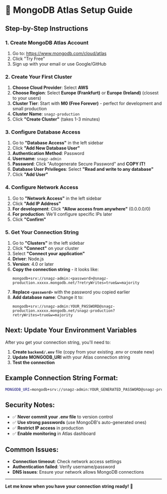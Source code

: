 # 🍃 MongoDB Atlas Setup Guide

## Step-by-Step Instructions

### 1. Create MongoDB Atlas Account
1. Go to: https://www.mongodb.com/cloud/atlas
2. Click "Try Free"
3. Sign up with your email or use Google/GitHub

### 2. Create Your First Cluster
1. **Choose Cloud Provider**: Select **AWS**
2. **Choose Region**: Select **Europe (Frankfurt)** or **Europe (Ireland)** (closest to your users)
3. **Cluster Tier**: Start with **M0 (Free Forever)** - perfect for development and small production
4. **Cluster Name**: `snagz-production`
5. Click **"Create Cluster"** (takes 1-3 minutes)

### 3. Configure Database Access
1. Go to **"Database Access"** in the left sidebar
2. Click **"Add New Database User"**
3. **Authentication Method**: Password
4. **Username**: `snagz-admin`
5. **Password**: Click "Autogenerate Secure Password" and **COPY IT!**
6. **Database User Privileges**: Select **"Read and write to any database"**
7. Click **"Add User"**

### 4. Configure Network Access
1. Go to **"Network Access"** in the left sidebar
2. Click **"Add IP Address"**
3. **For development**: Click **"Allow access from anywhere"** (0.0.0.0/0)
4. **For production**: We'll configure specific IPs later
5. Click **"Confirm"**

### 5. Get Your Connection String
1. Go to **"Clusters"** in the left sidebar
2. Click **"Connect"** on your cluster
3. Select **"Connect your application"**
4. **Driver**: Node.js
5. **Version**: 4.0 or later
6. **Copy the connection string** - it looks like:
   ```
   mongodb+srv://snagz-admin:<password>@snagz-production.xxxxx.mongodb.net/?retryWrites=true&w=majority
   ```
7. **Replace `<password>`** with the password you copied earlier
8. **Add database name**: Change it to:
   ```
   mongodb+srv://snagz-admin:YOUR_PASSWORD@snagz-production.xxxxx.mongodb.net/snagz-production?retryWrites=true&w=majority
   ```

## Next: Update Your Environment Variables

After you get your connection string, you'll need to:

1. **Create `backend/.env`** file (copy from your existing .env or create new)
2. **Update MONGODB_URI** with your Atlas connection string
3. **Test the connection**

## Example Connection String Format:
```bash
MONGODB_URI=mongodb+srv://snagz-admin:YOUR_GENERATED_PASSWORD@snagz-production.abc123.mongodb.net/snagz-production?retryWrites=true&w=majority
```

## Security Notes:
- ✅ **Never commit your .env file** to version control
- ✅ **Use strong passwords** (use MongoDB's auto-generated ones)
- ✅ **Restrict IP access** in production
- ✅ **Enable monitoring** in Atlas dashboard

## Common Issues:
- **Connection timeout**: Check network access settings
- **Authentication failed**: Verify username/password
- **DNS issues**: Ensure your network allows MongoDB connections

---

**Let me know when you have your connection string ready!** 🚀